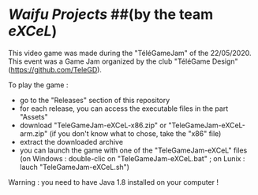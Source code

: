 
# *Waifu Projects* ##(by the team *eXCeL*)

This video game was made during the "TéléGameJam" of the 22/05/2020.
This event was a Game Jam organized by the club "TéléGame Design" (https://github.com/TeleGD).

To play the game :
- go to the "Releases" section of this repository
- for each release, you can access the executable files in the part "Assets"
- download "TeleGameJam-eXCeL-x86.zip" or "TeleGameJam-eXCeL-arm.zip" (if you don't know what to chose, take the "x86" file)
- extract the downloaded archive
- you can launch the game with one of the "TeleGameJam-eXCeL" files (on Windows : double-clic on "TeleGameJam-eXCeL.bat" ; on Lunix : lauch "TeleGameJam-eXCeL.sh")

Warning : you need to have Java 1.8 installed on your computer !

